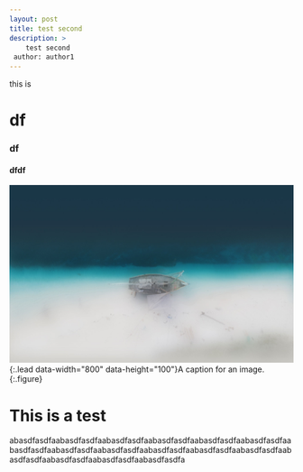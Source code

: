 ```yaml
---
layout: post
title: test second
description: >
  	test second
 author: author1
---
```


this is

# df
### df
#### dfdf
![sidebar-bg](/assets/img/sidebar-bg.jpg){:.lead data-width="800" data-height="100"}A caption for an image.{:.figure}

# This is a test


abasdfasdfaabasdfasdfaabasdfasdfaabasdfasdfaabasdfasdfaabasdfasdfaabasdfasdfaabasdfasdfaabasdfasdfaabasdfasdfaabasdfasdfaabasdfasdfaabasdfasdfaabasdfasdfaabasdfasdfaabasdfasdfa





